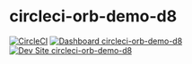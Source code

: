 # circleci-orb-demo-d8

[![CircleCI](https://circleci.com/gh/kporras07/circleci-orb-demo-d8.svg?style=shield)](https://circleci.com/gh/kporras07/circleci-orb-demo-d8)
[![Dashboard circleci-orb-demo-d8](https://img.shields.io/badge/dashboard-circleci_orb_demo_d8-yellow.svg)](https://dashboard.pantheon.io/sites/5a8f1540-0754-4ace-b9aa-2a1a0d0489e5#dev/code)
[![Dev Site circleci-orb-demo-d8](https://img.shields.io/badge/site-circleci_orb_demo_d8-blue.svg)](http://dev-circleci-orb-demo-d8.pantheonsite.io/)